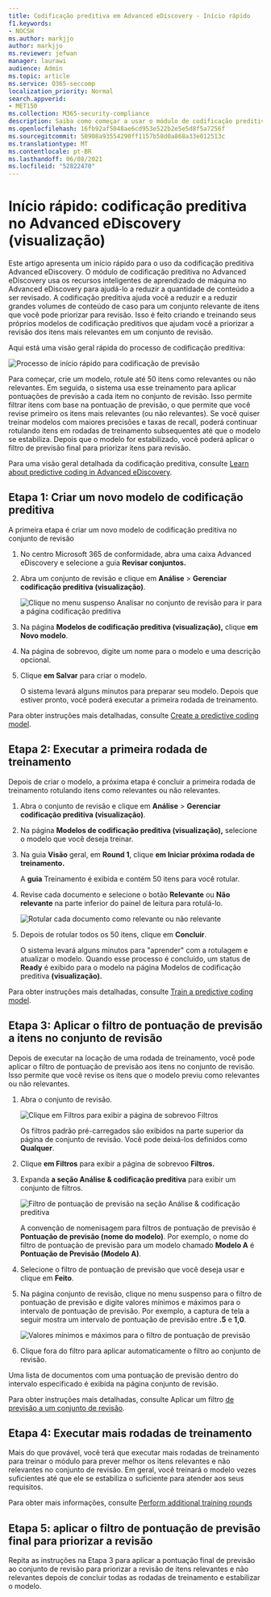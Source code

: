 ```yaml
---
title: Codificação preditiva em Advanced eDiscovery - Início rápido
f1.keywords:
- NOCSH
ms.author: markjjo
author: markjjo
ms.reviewer: jefwan
manager: laurawi
audience: Admin
ms.topic: article
ms.service: O365-seccomp
localization_priority: Normal
search.appverid:
- MET150
ms.collection: M365-security-compliance
description: Saiba como começar a usar o módulo de codificação preditiva Advanced eDiscovery. Este artigo orienta você sobre o processo de ponta a ponta do uso da codificação preditiva para identificar conteúdo em um conjunto de revisão mais relevante para sua investigação.
ms.openlocfilehash: 16fb92af5048ae6cd953e522b2e5e5d8f5a7256f
ms.sourcegitcommit: 50908a93554290ff1157b58d0a868a33e012513c
ms.translationtype: MT
ms.contentlocale: pt-BR
ms.lasthandoff: 06/08/2021
ms.locfileid: "52822470"
---
```

# <a name="quick-start-predictive-coding-in-advanced-ediscovery-preview"></a>Início rápido: codificação preditiva no Advanced eDiscovery (visualização)

Este artigo apresenta um início rápido para o uso da codificação preditiva Advanced eDiscovery. O módulo de codificação preditiva no Advanced eDiscovery usa os recursos inteligentes de aprendizado de máquina no Advanced eDiscovery para ajudá-lo a reduzir a quantidade de conteúdo a ser revisado. A codificação preditiva ajuda você a reduzir e a reduzir grandes volumes de conteúdo de caso para um conjunto relevante de itens que você pode priorizar para revisão. Isso é feito criando e treinando seus próprios modelos de codificação preditivos que ajudam você a priorizar a revisão dos itens mais relevantes em um conjunto de revisão.

Aqui está uma visão geral rápida do processo de codificação preditiva:

![Processo de início rápido para codificação de previsão](..\media\PredictiveCodingQuickStartProcess.png)

Para começar, crie um modelo, rotule até 50 itens como relevantes ou não relevantes. Em seguida, o sistema usa esse treinamento para aplicar pontuações de previsão a cada item no conjunto de revisão. Isso permite filtrar itens com base na pontuação de previsão, o que permite que você revise primeiro os itens mais relevantes (ou não relevantes). Se você quiser treinar modelos com maiores precisões e taxas de recall, poderá continuar rotulando itens em rodadas de treinamento subsequentes até que o modelo se estabiliza. Depois que o modelo for estabilizado, você poderá aplicar o filtro de previsão final para priorizar itens para revisão.

Para uma visão geral detalhada da codificação preditiva, consulte [Learn about predictive coding in Advanced eDiscovery](predictive-coding-overview.md).

## <a name="step-1-create-a-new-predictive-coding-model"></a>Etapa 1: Criar um novo modelo de codificação preditiva

A primeira etapa é criar um novo modelo de codificação preditiva no conjunto de revisão

1. No centro Microsoft 365 de conformidade, abra uma caixa Advanced eDiscovery e selecione a guia **Revisar conjuntos.**

2. Abra um conjunto de revisão e clique em **Análise**  >  **Gerenciar codificação preditiva (visualização)**.

   ![Clique no menu suspenso Analisar no conjunto de revisão para ir para a página codificação preditiva](..\media\ManagePredictiveCoding.png)

3. Na página **Modelos de codificação preditiva (visualização),** clique **em Novo modelo**.

4. Na página de sobrevoo, digite um nome para o modelo e uma descrição opcional.

5. Clique **em Salvar** para criar o modelo.

   O sistema levará alguns minutos para preparar seu modelo. Depois que estiver pronto, você poderá executar a primeira rodada de treinamento.

Para obter instruções mais detalhadas, consulte [Create a predictive coding model](predictive-coding-create-model.md).

## <a name="step-2-perform-the-first-training-round"></a>Etapa 2: Executar a primeira rodada de treinamento

Depois de criar o modelo, a próxima etapa é concluir a primeira rodada de treinamento rotulando itens como relevantes ou não relevantes.

1. Abra o conjunto de revisão e clique em **Análise**  >  **Gerenciar codificação preditiva (visualização)**.

2. Na página **Modelos de codificação preditiva (visualização),** selecione o modelo que você deseja treinar.

3. Na guia **Visão** geral, em **Round 1**, clique **em Iniciar próxima rodada de treinamento.**

   A **guia** Treinamento é exibida e contém 50 itens para você rotular.

4. Revise cada documento e selecione o botão **Relevante** ou **Não relevante** na parte inferior do painel de leitura para rotulá-lo.

   ![Rotular cada documento como relevante ou não relevante](..\media\TrainModel1.png)

5. Depois de rotular todos os 50 itens, clique em **Concluir**.

    O sistema levará alguns minutos para "aprender" com a rotulagem e atualizar o modelo. Quando esse processo é concluído, um status de **Ready** é exibido para o modelo na página Modelos de codificação preditiva **(visualização).**

Para obter instruções mais detalhadas, consulte [Train a predictive coding model](predictive-coding-train-model.md).

## <a name="step-3-apply-the-prediction-score-filter-to-items-in-review-set"></a>Etapa 3: Aplicar o filtro de pontuação de previsão a itens no conjunto de revisão

Depois de executar na locação de uma rodada de treinamento, você pode aplicar o filtro de pontuação de previsão aos itens no conjunto de revisão. Isso permite que você revise os itens que o modelo previu como relevantes ou não relevantes.   

1. Abra o conjunto de revisão.

   ![Clique em Filtros para exibir a página de sobrevoo Filtros](..\media\PredictionScoreFilter0.png)

   Os filtros padrão pré-carregados são exibidos na parte superior da página de conjunto de revisão. Você pode deixá-los definidos como **Qualquer**.

2. Clique **em Filtros** para exibir a página de sobrevoo **Filtros.**

3. Expanda **a seção Análise & codificação preditiva** para exibir um conjunto de filtros.

      ![Filtro de pontuação de previsão na seção Análise & codificação preditiva](..\media\PredictionScoreFilter1.png)

   A convenção de nomenisagem para filtros de pontuação de previsão é **Pontuação de previsão (nome do modelo)**. Por exemplo, o nome do filtro de pontuação de previsão para um modelo chamado **Modelo A** é **Pontuação de Previsão (Modelo A)**.

4. Selecione o filtro de pontuação de previsão que você deseja usar e clique em **Feito**.

5. Na página conjunto de revisão, clique no menu suspenso para o filtro de pontuação de previsão e digite valores mínimos e máximos para o intervalo de pontuação de previsão. Por exemplo, a captura de tela a seguir mostra um intervalo de pontuação de previsão entre **.5** e **1,0**.

   ![Valores mínimos e máximos para o filtro de pontuação de previsão](..\media\PredictionScoreFilter2.png)

6. Clique fora do filtro para aplicar automaticamente o filtro ao conjunto de revisão.

  Uma lista de documentos com uma pontuação de previsão dentro do intervalo especificado é exibida na página conjunto de revisão.

Para obter instruções mais detalhadas, consulte Aplicar um filtro [de previsão a um conjunto de revisão](predictive-coding-apply-prediction-filter.md).

## <a name="step-4-perform-more-training-rounds"></a>Etapa 4: Executar mais rodadas de treinamento

Mais do que provável, você terá que executar mais rodadas de treinamento para treinar o módulo para prever melhor os itens relevantes e não relevantes no conjunto de revisão. Em geral, você treinará o modelo vezes suficientes até que ele se estabiliza o suficiente para atender aos seus requisitos.

Para obter mais informações, consulte [Perform additional training rounds](predictive-coding-train-model.md#perform-additional-training-rounds)

## <a name="step-5-apply-the-final-prediction-score-filter-to-prioritize-review"></a>Etapa 5: aplicar o filtro de pontuação de previsão final para priorizar a revisão

Repita as instruções na Etapa 3 para aplicar a pontuação final de previsão ao conjunto de revisão para priorizar a revisão de itens relevantes e não relevantes depois de concluir todas as rodadas de treinamento e estabilizar o modelo.
